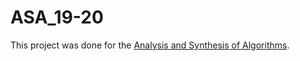 # ASA_19-20

This project was done for the [Analysis and Synthesis of Algorithms](https://fenix.tecnico.ulisboa.pt/disciplinas/ASA76451113264/2019-2020/2-semestre). 
